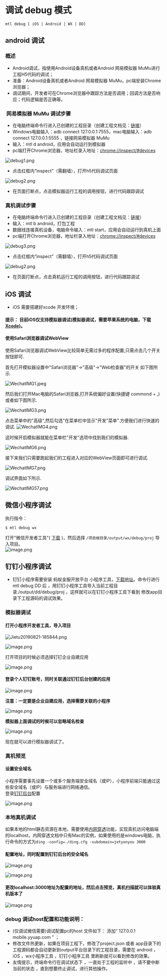 

# 调试 debug 模式
```
mtl debug [ iOS | Android | WX | DD]
```

<a name="android" class="anchor"></a >
## android 调试 

### 概述
- Android调试，指使用Android设备真机或者Android 网易模拟器 MuMu进行工程H5代码的调试；
- 准备：Android设备真机或者Android 网易模拟器 MuMu，pc端安装Chrome浏览器；
- 调试期间，开发者可在Chrome浏览器中跟踪方法是否调用；回调方法是否响应；代码逻辑是否正确等。


###  网易模拟器 MuMu 调试步骤

- 在电脑终端命令行进入已创建的工程目录（创建工程文档见：[链接](http://mtltoolsdocs20190806.test.app.yyuap.com/0201-mtl-cli-quick-start#%E5%88%9B%E5%BB%BA%E5%B7%A5%E7%A8%8B)）
- Windows电脑输入：adb connect 127.0.0.1:7555，mac电脑输入：adb connect 127.0.0.1:5555 ，链接网易模拟器 MuMu
- 输入：mtl d android，应用会自动运行到模拟器
- pc端打开Chrome浏览器，地址栏录入地址：[chrome://inspect/#devices]()

![debug1.png](https://cdn.nlark.com/yuque/0/2019/png/271483/1566790595694-6493e60b-fdab-42e3-810b-636a1337fda6.png#align=left&display=inline&height=1240&name=debug1.png&originHeight=1240&originWidth=1982&size=174735&status=done&width=1982)

- 点击红框内“inspect”（需翻墙），打开h5代码调试页面

![debug2.png](https://cdn.nlark.com/yuque/0/2019/png/271483/1566790749183-6609112c-23eb-4ed5-86b4-abd1fcde1cb7.png#align=left&display=inline&height=1730&name=debug2.png&originHeight=1730&originWidth=2872&size=915002&status=done&width=2872)

- 在页面打断点，点击模拟器运行工程的调用按钮，进行代码跟踪调试


<a name="S8PVI"></a>
### 真机调试步骤

- 在电脑终端命令行进入已创建的工程目录（创建工程文档见：[链接](http://mtltoolsdocs20190806.test.app.yyuap.com/0201-mtl-cli-quick-start#%E5%88%9B%E5%BB%BA%E5%B7%A5%E7%A8%8B)）
- 输入：mtl b android，打包工程
- 数据线连接真机设备，电脑命令输入：mtl start，应用会自动运行到真机上面
- pc端打开Chrome浏览器，地址栏录入地址：[chrome://inspect/#devices]()

![debug3.png](https://cdn.nlark.com/yuque/0/2019/png/271483/1566791242513-25821ce9-204e-44ab-96e4-a8882d5a3ddc.png#align=left&display=inline&height=1322&name=debug3.png&originHeight=1322&originWidth=1854&size=212105&status=done&width=1854)

- 点击红框内“inspect”（需翻墙），打开h5代码调试页面

![debug2.png](https://cdn.nlark.com/yuque/0/2019/png/271483/1566790749183-6609112c-23eb-4ed5-86b4-abd1fcde1cb7.png#align=left&display=inline&height=1730&name=debug2.png&originHeight=1730&originWidth=2872&size=915002&status=done&width=2872)

- 在页面打断点，点击真机运行工程的调用按钮，进行代码跟踪调试

<a name="ios" class="anchor"></a >

## iOS 调试 
+ iOS 需要搭建好xcode 开发环境；
#### 提示： 目前iOS仅支持模拟器调试(模拟器调试，需要苹果系统的电脑，下载[Xcode](https://apps.apple.com/cn/app/xcode/id497799835?mt=12))。

#### 使用Safari浏览器调试WebView

使用Safari浏览器调试WebView比较简单无需过多的程序配置,只需点击几个开关按钮即可.

首先打开模拟器设置中"Safari浏览器"→"高级"→"Web检查器"的开关 如下图所示.

![WechatIMG1.jpeg](https://cdn.nlark.com/yuque/0/2019/jpeg/271511/1566799469597-7cbdd9ee-60fa-4e5f-9d62-4e774d43aae4.jpeg#align=left&display=inline&height=500&name=WechatIMG1.jpeg&originHeight=500&originWidth=1000&size=92724&status=done&width=1000)

然后我们打开Mac电脑的Safari浏览器,打开系统偏好设置(快捷键 commond + ,)或者如下图所示.


![WechatIMG3.png](https://cdn.nlark.com/yuque/0/2019/png/271511/1566799700876-c2591366-0c02-476b-9938-a29fd25192e1.png#align=left&display=inline&height=516&name=WechatIMG3.png&originHeight=516&originWidth=380&size=333931&status=done&width=380)


点击菜单中的"高级",然后勾选"在菜单栏中显示"开发"菜单".方便我们进行快速的调试.
![WechatIMG4.png](https://cdn.nlark.com/yuque/0/2019/png/271511/1566799717027-0e7459da-0623-4f2b-9801-c78f4b25e756.png#align=left&display=inline&height=912&name=WechatIMG4.png&originHeight=912&originWidth=1494&size=218341&status=done&width=1494)


这时候开启模拟器就能在菜单栏"开发"选项中找到我们的模拟器.


![WechatIMG6.png](https://cdn.nlark.com/yuque/0/2019/png/271511/1566799945966-4f6be8c4-e92b-4663-a677-ed10beba624c.png#align=left&display=inline&height=1366&name=WechatIMG6.png&originHeight=1366&originWidth=1384&size=2926053&status=done&width=1384)


接下来我们只需要跑起我们的工程进入对应的WebView页面即可进行调试.


![WechatIMG7.png](https://cdn.nlark.com/yuque/0/2019/png/271511/1566800025102-e1f3cdc7-f28f-4e50-ac4a-c27a092aaa5c.png#align=left&display=inline&height=840&name=WechatIMG7.png&originHeight=840&originWidth=1680&size=1753358&status=done&width=1680)


调试界面如下所示.


![WechatIMG57.png](https://cdn.nlark.com/yuque/0/2019/png/271511/1566800098162-1ecdfcb7-7e1c-4fa3-ac90-2c9ff4692148.png#align=left&display=inline&height=1704&name=WechatIMG57.png&originHeight=1704&originWidth=2190&size=345810&status=done&width=2190)

<a name="wx" class="anchor"></a>
## 微信小程序调试

执行指令：

```shell
$ mtl debug wx
```

打开"微信开发者工具"( [下载](https://developers.weixin.qq.com/miniprogram/dev/devtools/download.html) )，然后选择 `/项目根目录/output/wx/debug/proj` 导入项目。<br />![image.png](https://cdn.nlark.com/yuque/0/2019/png/271502/1566786933008-1674d79e-121c-4aee-a122-aaf4ab5ca2ff.png?x-oss-process=image/resize,w_1492)

<a name="dd" class="anchor"></a>
## 钉钉小程序调试 

+ 钉钉小程序需要安装 蚂蚁金服开放平台 小程序工具，[下载地址](https://docs.alipay.com/mini/ide/download)。命令行进行mtl debug DD 后 ，用钉钉小程序工具导入当前工程目录./output/dd/debug/proj  ，这样就可以在钉钉小程序工具下看到 修改app目录下工程源码的调试效果。


<a name="tFXGW"></a>

<a name="EAhZ5"></a>
### 模拟器调试
<a name="AOxYZ"></a>
#### 打开小程序开发者工具，导入项目

![Jietu20190821-185844.png](https://cdn.nlark.com/yuque/0/2019/png/238629/1566455281172-347cc9e3-4f26-4840-97ea-89de73a30275.png?x-oss-process=image/resize,w_746)


![image.png](https://cdn.nlark.com/yuque/0/2019/png/238629/1566385484372-1ac8a74d-5e62-4409-9369-1d4ebd57a066.png#align=left&display=inline&height=212&name=image.png&originHeight=212&originWidth=586&size=32603&status=done&width=586)

打开项目的时候必须选择钉钉企业自建应用

![image.png](https://cdn.nlark.com/yuque/0/2019/png/238629/1566385648833-1ccad504-d8c5-4db8-8d01-cfa4dd0e48a8.png#align=left&display=inline&height=658&name=image.png&originHeight=658&originWidth=949&size=35888&status=done&width=949)


<a name="Moc76"></a>
#### 登录个人钉钉账号，同时关联通过钉钉后台创建的应用

![image.png](https://cdn.nlark.com/yuque/0/2019/png/238629/1566385841062-6b917be9-6b53-42fc-8edc-6811960cb554.png#align=left&display=inline&height=797&name=image.png&originHeight=797&originWidth=997&size=127571&status=done&width=997)


**注意：一定要是企业自建应用，选择需要关联的小程序**

![image.png](https://cdn.nlark.com/yuque/0/2019/png/238629/1566385931607-83a071ca-e606-49c3-9cb1-36ec65ce9593.png#align=left&display=inline&height=1602&name=image.png&originHeight=1602&originWidth=2011&size=413226&status=done&width=2011)


**模拟器上面调试的时候可以忽略域名检查**


![image.png](https://cdn.nlark.com/yuque/0/2019/png/238629/1566387005190-3d176281-41ec-4557-b6b3-80f3fccf0d8f.png#align=left&display=inline&height=793&name=image.png&originHeight=793&originWidth=1267&size=128025&status=done&width=1267)

现在就可以进行模拟器调试了。

<a name="P10tm"></a>
### 真机预览
<a name="l4Gat"></a>
#### 设置安全域名

小程序需要事先设置一个或多个服务端安全域名（或IP），小程序前端只能通过这些安全域名（或IP）与服务端进行网络通信。<br />登录[钉钉后台](https://oa.dingtalk.com/#/login)配置

![image.png](https://cdn.nlark.com/yuque/0/2019/png/238629/1566387290748-0a601287-4f81-4d30-b4aa-b8e58613af27.png#align=left&display=inline&height=1755&name=image.png&originHeight=1755&originWidth=3146&size=389273&status=done&width=3146)


<a name="gqXqI"></a>
### 本地真机调试
如果本地的html静态资源在本地，需要使用[内网穿透](https://ding-doc.dingtalk.com/doc#/kn6zg7/hb7000)功能，实现真机访问电脑端的localhost，内网穿透文档中只有Mac的实例，如果使用的是windows电脑，执行命令的方式为`ding -config=./ding.cfg -subdomain=jetyonyou 3000`

<a name="WDhrU"></a>
#### 配置地址，同时配置到钉钉后台的安全域名
![image.png](https://cdn.nlark.com/yuque/0/2019/png/238629/1566387956147-98723955-c1c7-47e9-85cb-a918a61dbb35.png#align=left&display=inline&height=47&name=image.png&originHeight=47&originWidth=827&size=31275&status=done&width=827)

![image.png](https://cdn.nlark.com/yuque/0/2019/png/238629/1566387804896-9160db82-496c-4289-bdcf-3800c6524c83.png#align=left&display=inline&height=798&name=image.png&originHeight=798&originWidth=1263&size=199336&status=done&width=1263)

<a name="fqyxX"></a>
#### 更改localhost:3000地址为配置的地址，然后点击预览，真机扫描就可以体验真机版本了
![image.png](https://cdn.nlark.com/yuque/0/2019/png/238629/1566444797717-d02aa186-221b-443c-a887-6c631a659631.png#align=left&display=inline&height=793&name=image.png&originHeight=793&originWidth=1254&size=227840&status=done&width=1254)



### debug 调试host配置和功能说明：
+ (仅调试微信需要)调试配置pc的host 文件如下： 添加“ 127.0.0.1       mobile.yyuap.com ”  ；
+ 修改文件热更新，如果在项目工程下，修改了project.json 或者 app目录下的工程源码都会自动更新到output平台目录下的工程目录，需要在 android ，iOS ，wx小程序工具 ，钉钉小程序工具 里刷新就可以看到修改的效果。
+ 友情提示，终端命令行在调试状态下 ，一直处于工程的监听中 ，请不要中断当前的状态 ，直到想要终止调试，进行其他操作。







